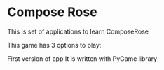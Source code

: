 # Compose Rose

This is set of applications to learn ComposeRose

This game has 3 options to play:

First version of app
It is written with PyGame library
